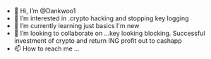 - 👋 Hi, I’m @Dankwoo1
- 👀 I’m interested in .crypto hacking and stopping key logging 
- 🌱 I’m currently learning just basics I'm new 
- 💞️ I’m looking to collaborate on ...key looking blocking. Successful investment of crypto and return ING profit out to cashapp 
- 📫 How to reach me ...

<!---
Dankwoo1/Dankwoo1 is a ✨ special ✨ repository because its `README.md` (this file) appears on your GitHub profile.
You can click the Preview link to take a look at your changes.
--->
